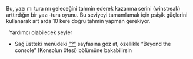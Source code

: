 Bu, yazı mı tura mı geleceğini tahmin ederek kazanma serini (winstreak) arttırdığın bir yazı-tura oyunu. Bu seviyeyi tamamlamak için psişik güçlerini kullanarak art arda 10 kere doğru tahmin yapman gerekiyor.

&nbsp;
Yardımcı olabilecek şeyler
* Sağ üstteki menüdeki ["?"](https://ethernaut.openzeppelin.com/help) sayfasına göz at, özellikle “Beyond the console” (Konsolun ötesi) bölümüne bakabilirsin